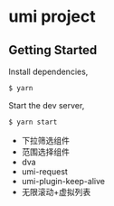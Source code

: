 # umi project

## Getting Started

Install dependencies,

```bash
$ yarn
```

Start the dev server,

```bash
$ yarn start
```
- 下拉筛选组件
- 范围选择组件
- dva
- umi-request
- umi-plugin-keep-alive
- 无限滚动+虚拟列表